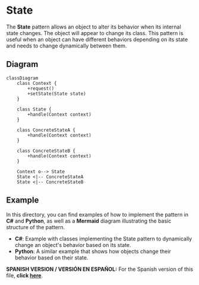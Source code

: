 
# State

The **State** pattern allows an object to alter its behavior when its internal state changes. The object will appear to change its class. This pattern is useful when an object can have different behaviors depending on its state and needs to change dynamically between them.

## Diagram

```mermaid
classDiagram
    class Context {
        +request()
        +setState(State state)
    }

    class State {
        +handle(Context context)
    }

    class ConcreteStateA {
        +handle(Context context)
    }

    class ConcreteStateB {
        +handle(Context context)
    }

    Context o--> State
    State <|-- ConcreteStateA
    State <|-- ConcreteStateB
```

## Example

In this directory, you can find examples of how to implement the pattern in **C#** and **Python**, as well as a **Mermaid** diagram illustrating the basic structure of the pattern.

- **C#**: Example with classes implementing the State pattern to dynamically change an object's behavior based on its state.
- **Python**: A similar example that shows how objects change their behavior based on their state.

**SPANISH VERSION / VERSIÓN EN ESPAÑOL:** For the Spanish version of this file, **click [here](README_ES.md)**.
